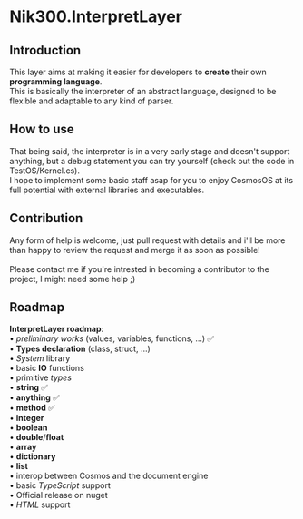 # Nik300.InterpretLayer
## Introduction
This layer aims at making it easier for developers to <b>create</b> their own <b>programming language</b>. <br/>
This is basically the interpreter of an abstract language, designed to be flexible and adaptable to any kind of parser.

## How to use
That being said, the interpreter is in a very early stage and doesn't support anything, but a debug statement you can try yourself (check out the code in TestOS/Kernel.cs). <br/>
I hope to implement some basic staff asap for you to enjoy CosmosOS at its full potential with external libraries and executables. <br/>

## Contribution
Any form of help is welcome, just pull request with details and i'll be more than happy to review the request and merge it as soon as possible! <br/><br/>
Please contact me if you're intrested in becoming a contributor to the project, I might need some help ;)

## Roadmap
<b>InterpretLayer roadmap</b>:<br/>
  • <i>preliminary works</i> (values, variables, functions, ...) ✅<br/>
  • <b>Types declaration</b> (class, struct, ...)<br/>
  • <i>System</i> library <br/>
        • basic <b>IO</b> functions<br/>
        • primitive <i>types</i><br/>
            • <b>string</b> ✅<br/>
            • <b>anything</b> ✅<br/>
            • <b>method</b> ✅<br/>
            • <b>integer</b><br/>
            • <b>boolean</b><br/>
            • <b>double</b>/<b>float</b><br/>
            • <b>array</b><br/>
            • <b>dictionary</b><br/>
            • <b>list</b><br/>
        • interop between Cosmos and the document engine<br/>
  • basic <i>TypeScript</i> support<br/>
  • Official release on nuget<br/>
  • <i>HTML</i> support<br/>
